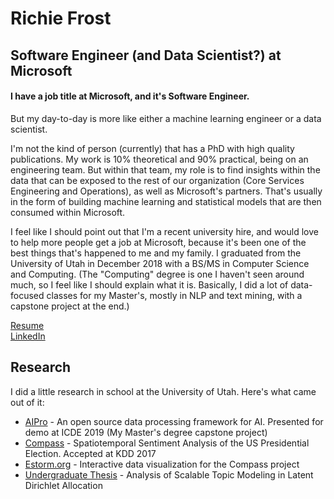# Richie Frost  
## Software Engineer (and Data Scientist?) at Microsoft 
#### I have a job title at Microsoft, and it's Software Engineer. 

But my day-to-day is more like either a machine learning engineer or a data scientist. 

I'm not the kind of person (currently) that has a PhD with high quality publications. My work is 10% theoretical and 90% practical, being on an engineering team. But within that team, my role is to find insights within the data that can be exposed to the rest of our organization (Core Services Engineering and Operations), as well as Microsoft's partners. That's usually in the form of building machine learning and statistical models that are then consumed within Microsoft.

I feel like I should point out that I'm a recent university hire, and would love to help more people get a job at Microsoft, because it's been one of the best things that's happened to me and my family. I graduated from the University of Utah in December 2018 with a BS/MS in Computer Science and Computing. (The "Computing" degree is one I haven't seen around much, so I feel like I should explain what it is. Basically, I did a lot of data-focused classes for my Master's, mostly in NLP and text mining, with a capstone project at the end.)

[Resume](https://richiefrost.github.io/resume.pdf)  
[LinkedIn](https://www.linkedin.com/in/richardsfrost/)  

## Research  
I did a little research in school at the University of Utah. Here's what came out of it:
- [AIPro](http://www.cs.utah.edu/~deb/aipro/) - An open source data processing framework for AI. Presented for demo at ICDE 2019 (My Master's degree capstone project) 
- [Compass](http://www.kdd.org/kdd2017/papers/view/compass-spatio-temporal-sentiment-analysis-of-us-election) - Spatiotemporal Sentiment Analysis of the US Presidential Election. Accepted at KDD 2017  
- [Estorm.org](http://estorm.org/) - Interactive data visualization for the Compass project  
- [Undergraduate Thesis](https://richiefrost.github.io/thesis.pdf) - Analysis of Scalable Topic Modeling in Latent Dirichlet Allocation  
